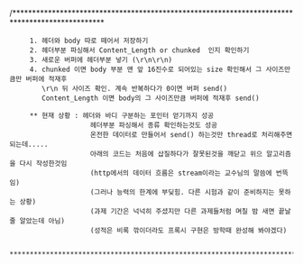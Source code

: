 /***********************************************************************************************
		
		 1. 헤더와 body 따로 떼어서 저장하기
		 2. 헤더부분 파싱해서 Content_Length or chunked  인지 확인하기
		 3. 새로운 버퍼에 헤더부분 넣기 (\r\n\r\n)
		 4. chunked 이면 body 부분 맨 앞 16진수로 되어있는 size 확인해서 그 사이즈만큼만 버퍼에 적재후
		    \r\n 뒤 사이즈 확인. 계속 반복하다가 0이면 버퍼 send()
		    Content_Length 이면 body의 그 사이즈만큼 버퍼에 적재후 send()
		 
		 ** 현재 상황 : 헤더와 바디 구분하는 포인터 얻기까지 성공
		                헤더부분 파싱해서 종류 확인하는것도 성공
						온전한 데이터로 만들어서 send() 하는것만 thread로 처리해주면 되는데.....
						아래의 코드는 처음에 삽질하다가 잘못된것을 깨닫고 위으 알고리즘을 다시 작성한것임
						(http에서의 데이터 흐름은 stream이라는 교수님의 말씀에 번뜩임)
						(그러나 능력의 한계에 부딪힘. 다른 시험과 같이 준비하지는 못하는 상황)
						(과제 기간은 넉넉히 주셨지만 다른 과제들처럼 며칠 밤 새면 끝날줄 알았는데 아님)
						(성적은 비록 깎이더라도 프록시 구현은 방학때 완성해 봐야겠다)
            
		***********************************************************************************************/
